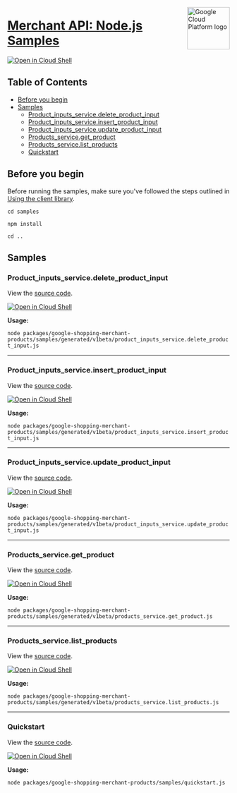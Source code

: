 [//]: # "This README.md file is auto-generated, all changes to this file will be lost."
[//]: # "To regenerate it, use `python -m synthtool`."
<img src="https://avatars2.githubusercontent.com/u/2810941?v=3&s=96" alt="Google Cloud Platform logo" title="Google Cloud Platform" align="right" height="96" width="96"/>

# [Merchant API: Node.js Samples](https://github.com/googleapis/google-cloud-node)

[![Open in Cloud Shell][shell_img]][shell_link]



## Table of Contents

* [Before you begin](#before-you-begin)
* [Samples](#samples)
  * [Product_inputs_service.delete_product_input](#product_inputs_service.delete_product_input)
  * [Product_inputs_service.insert_product_input](#product_inputs_service.insert_product_input)
  * [Product_inputs_service.update_product_input](#product_inputs_service.update_product_input)
  * [Products_service.get_product](#products_service.get_product)
  * [Products_service.list_products](#products_service.list_products)
  * [Quickstart](#quickstart)

## Before you begin

Before running the samples, make sure you've followed the steps outlined in
[Using the client library](https://github.com/googleapis/google-cloud-node#using-the-client-library).

`cd samples`

`npm install`

`cd ..`

## Samples



### Product_inputs_service.delete_product_input

View the [source code](https://github.com/googleapis/google-cloud-node/blob/main/packages/google-shopping-merchant-products/samples/generated/v1beta/product_inputs_service.delete_product_input.js).

[![Open in Cloud Shell][shell_img]](https://console.cloud.google.com/cloudshell/open?git_repo=https://github.com/googleapis/google-cloud-node&page=editor&open_in_editor=packages/google-shopping-merchant-products/samples/generated/v1beta/product_inputs_service.delete_product_input.js,samples/README.md)

__Usage:__


`node packages/google-shopping-merchant-products/samples/generated/v1beta/product_inputs_service.delete_product_input.js`


-----




### Product_inputs_service.insert_product_input

View the [source code](https://github.com/googleapis/google-cloud-node/blob/main/packages/google-shopping-merchant-products/samples/generated/v1beta/product_inputs_service.insert_product_input.js).

[![Open in Cloud Shell][shell_img]](https://console.cloud.google.com/cloudshell/open?git_repo=https://github.com/googleapis/google-cloud-node&page=editor&open_in_editor=packages/google-shopping-merchant-products/samples/generated/v1beta/product_inputs_service.insert_product_input.js,samples/README.md)

__Usage:__


`node packages/google-shopping-merchant-products/samples/generated/v1beta/product_inputs_service.insert_product_input.js`


-----




### Product_inputs_service.update_product_input

View the [source code](https://github.com/googleapis/google-cloud-node/blob/main/packages/google-shopping-merchant-products/samples/generated/v1beta/product_inputs_service.update_product_input.js).

[![Open in Cloud Shell][shell_img]](https://console.cloud.google.com/cloudshell/open?git_repo=https://github.com/googleapis/google-cloud-node&page=editor&open_in_editor=packages/google-shopping-merchant-products/samples/generated/v1beta/product_inputs_service.update_product_input.js,samples/README.md)

__Usage:__


`node packages/google-shopping-merchant-products/samples/generated/v1beta/product_inputs_service.update_product_input.js`


-----




### Products_service.get_product

View the [source code](https://github.com/googleapis/google-cloud-node/blob/main/packages/google-shopping-merchant-products/samples/generated/v1beta/products_service.get_product.js).

[![Open in Cloud Shell][shell_img]](https://console.cloud.google.com/cloudshell/open?git_repo=https://github.com/googleapis/google-cloud-node&page=editor&open_in_editor=packages/google-shopping-merchant-products/samples/generated/v1beta/products_service.get_product.js,samples/README.md)

__Usage:__


`node packages/google-shopping-merchant-products/samples/generated/v1beta/products_service.get_product.js`


-----




### Products_service.list_products

View the [source code](https://github.com/googleapis/google-cloud-node/blob/main/packages/google-shopping-merchant-products/samples/generated/v1beta/products_service.list_products.js).

[![Open in Cloud Shell][shell_img]](https://console.cloud.google.com/cloudshell/open?git_repo=https://github.com/googleapis/google-cloud-node&page=editor&open_in_editor=packages/google-shopping-merchant-products/samples/generated/v1beta/products_service.list_products.js,samples/README.md)

__Usage:__


`node packages/google-shopping-merchant-products/samples/generated/v1beta/products_service.list_products.js`


-----




### Quickstart

View the [source code](https://github.com/googleapis/google-cloud-node/blob/main/packages/google-shopping-merchant-products/samples/quickstart.js).

[![Open in Cloud Shell][shell_img]](https://console.cloud.google.com/cloudshell/open?git_repo=https://github.com/googleapis/google-cloud-node&page=editor&open_in_editor=packages/google-shopping-merchant-products/samples/quickstart.js,samples/README.md)

__Usage:__


`node packages/google-shopping-merchant-products/samples/quickstart.js`






[shell_img]: https://gstatic.com/cloudssh/images/open-btn.png
[shell_link]: https://console.cloud.google.com/cloudshell/open?git_repo=https://github.com/googleapis/google-cloud-node&page=editor&open_in_editor=samples/README.md
[product-docs]: https://developers.google.com/merchant/api
